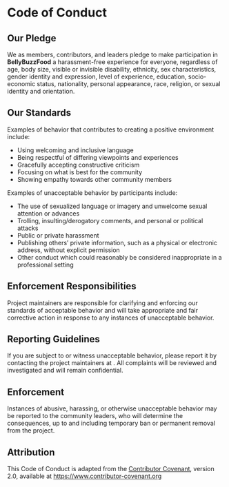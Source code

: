 # Code of Conduct

## Our Pledge

We as members, contributors, and leaders pledge to make participation in **BellyBuzzFood** a harassment-free experience for everyone, regardless of age, body size, visible or invisible disability, ethnicity, sex characteristics, gender identity and expression, level of experience, education, socio-economic status, nationality, personal appearance, race, religion, or sexual identity and orientation.

## Our Standards

Examples of behavior that contributes to creating a positive environment include:
- Using welcoming and inclusive language
- Being respectful of differing viewpoints and experiences
- Gracefully accepting constructive criticism
- Focusing on what is best for the community
- Showing empathy towards other community members

Examples of unacceptable behavior by participants include:
- The use of sexualized language or imagery and unwelcome sexual attention or advances
- Trolling, insulting/derogatory comments, and personal or political attacks
- Public or private harassment
- Publishing others’ private information, such as a physical or electronic address, without explicit permission
- Other conduct which could reasonably be considered inappropriate in a professional setting

## Enforcement Responsibilities
Project maintainers are responsible for clarifying and enforcing our standards of acceptable behavior and will take appropriate and fair corrective action in response to any instances of unacceptable behavior.

## Reporting Guidelines
If you are subject to or witness unacceptable behavior, please report it by contacting the project maintainers at . All complaints will be reviewed and investigated and will remain confidential.

## Enforcement
Instances of abusive, harassing, or otherwise unacceptable behavior may be reported to the community leaders, who will determine the consequences, up to and including temporary ban or permanent removal from the project.

## Attribution
This Code of Conduct is adapted from the [Contributor Covenant](https://www.contributor-covenant.org/version/2/0/code_of_conduct/), version 2.0, available at https://www.contributor-covenant.org
